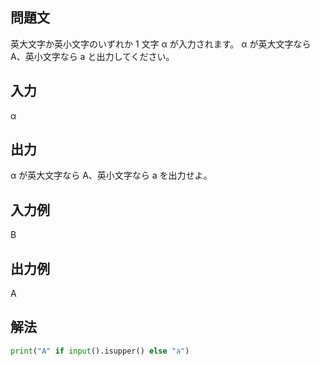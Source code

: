 ## 問題文
英大文字か英小文字のいずれか 
1 文字 
α が入力されます。
α が英大文字なら A、英小文字なら a と出力してください。
## 入力
α
## 出力
α が英大文字なら A、英小文字なら a を出力せよ。
## 入力例
B
## 出力例
A
## 解法

```python
print("A" if input().isupper() else "a")